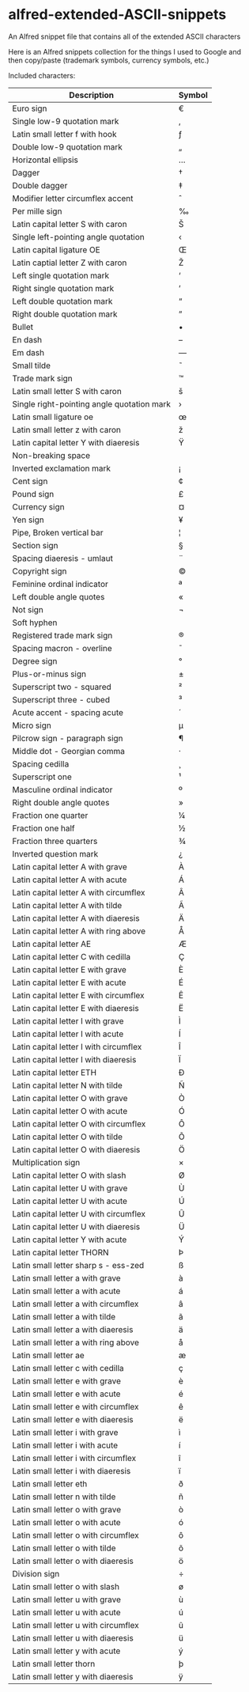 # alfred-extended-ASCII-snippets
An Alfred snippet file that contains all of the extended ASCII characters

Here is an Alfred snippets collection for the things I used to Google and then copy/paste (trademark symbols, currency symbols, etc.)

Included characters:

| Description                                | Symbol |
|--------------------------------------------|--------|
| Euro sign                                  | €      |
| Single low-9 quotation mark                | ‚      |
| Latin small letter f with hook             | ƒ      |
| Double low-9 quotation mark                | „      |
| Horizontal ellipsis                        | …      |
| Dagger                                     | †      |
| Double dagger                              | ‡      |
| Modifier letter circumflex accent          | ˆ      |
| Per mille sign                             | ‰      |
| Latin capital letter S with caron          | Š      |
| Single left-pointing angle quotation       | ‹      |
| Latin capital ligature OE                  | Œ      |
| Latin captial letter Z with caron          | Ž      |
| Left single quotation mark                 | ‘      |
| Right single quotation mark                | ’      |
| Left double quotation mark                 | “      |
| Right double quotation mark                | ”      |
| Bullet                                     | •      |
| En dash                                    | –      |
| Em dash                                    | —      |
| Small tilde                                | ˜      |
| Trade mark sign                            | ™      |
| Latin small letter S with caron            | š      |
| Single right-pointing angle quotation mark | ›      |
| Latin small ligature oe                    | œ      |
| Latin small letter z with caron            | ž      |
| Latin capital letter Y with diaeresis      | Ÿ      |
| Non-breaking space                         |        |
| Inverted exclamation mark                  | ¡      |
| Cent sign                                  | ¢      |
| Pound sign                                 | £      |
| Currency sign                              | ¤      |
| Yen sign                                   | ¥      |
| Pipe, Broken vertical bar                  | ¦      |
| Section sign                               | §      |
| Spacing diaeresis - umlaut                 | ¨      |
| Copyright sign                             | ©      |
| Feminine ordinal indicator                 | ª      |
| Left double angle quotes                   | «      |
| Not sign                                   | ¬      |
| Soft hyphen                                |        |
| Registered trade mark sign                 | ®      |
| Spacing macron - overline                  | ¯      |
| Degree sign                                | °      |
| Plus-or-minus sign                         | ±      |
| Superscript two - squared                  | ²      |
| Superscript three - cubed                  | ³      |
| Acute accent - spacing acute               | ´      |
| Micro sign                                 | µ      |
| Pilcrow sign - paragraph sign              | ¶      |
| Middle dot - Georgian comma                | ·      |
| Spacing cedilla                            | ¸      |
| Superscript one                            | ¹      |
| Masculine ordinal indicator                | º      |
| Right double angle quotes                  | »      |
| Fraction one quarter                       | ¼      |
| Fraction one half                          | ½      |
| Fraction three quarters                    | ¾      |
| Inverted question mark                     | ¿      |
| Latin capital letter A with grave          | À      |
| Latin capital letter A with acute          | Á      |
| Latin capital letter A with circumflex     | Â      |
| Latin capital letter A with tilde          | Ã      |
| Latin capital letter A with diaeresis      | Ä      |
| Latin capital letter A with ring above     | Å      |
| Latin capital letter AE                    | Æ      |
| Latin capital letter C with cedilla        | Ç      |
| Latin capital letter E with grave          | È      |
| Latin capital letter E with acute          | É      |
| Latin capital letter E with circumflex     | Ê      |
| Latin capital letter E with diaeresis      | Ë      |
| Latin capital letter I with grave          | Ì      |
| Latin capital letter I with acute          | Í      |
| Latin capital letter I with circumflex     | Î      |
| Latin capital letter I with diaeresis      | Ï      |
| Latin capital letter ETH                   | Ð      |
| Latin capital letter N with tilde          | Ñ      |
| Latin capital letter O with grave          | Ò      |
| Latin capital letter O with acute          | Ó      |
| Latin capital letter O with circumflex     | Ô      |
| Latin capital letter O with tilde          | Õ      |
| Latin capital letter O with diaeresis      | Ö      |
| Multiplication sign                        | ×      |
| Latin capital letter O with slash          | Ø      |
| Latin capital letter U with grave          | Ù      |
| Latin capital letter U with acute          | Ú      |
| Latin capital letter U with circumflex     | Û      |
| Latin capital letter U with diaeresis      | Ü      |
| Latin capital letter Y with acute          | Ý      |
| Latin capital letter THORN                 | Þ      |
| Latin small letter sharp s - ess-zed       | ß      |
| Latin small letter a with grave            | à      |
| Latin small letter a with acute            | á      |
| Latin small letter a with circumflex       | â      |
| Latin small letter a with tilde            | ã      |
| Latin small letter a with diaeresis        | ä      |
| Latin small letter a with ring above       | å      |
| Latin small letter ae                      | æ      |
| Latin small letter c with cedilla          | ç      |
| Latin small letter e with grave            | è      |
| Latin small letter e with acute            | é      |
| Latin small letter e with circumflex       | ê      |
| Latin small letter e with diaeresis        | ë      |
| Latin small letter i with grave            | ì      |
| Latin small letter i with acute            | í      |
| Latin small letter i with circumflex       | î      |
| Latin small letter i with diaeresis        | ï      |
| Latin small letter eth                     | ð      |
| Latin small letter n with tilde            | ñ      |
| Latin small letter o with grave            | ò      |
| Latin small letter o with acute            | ó      |
| Latin small letter o with circumflex       | ô      |
| Latin small letter o with tilde            | õ      |
| Latin small letter o with diaeresis        | ö      |
| Division sign                              | ÷      |
| Latin small letter o with slash            | ø      |
| Latin small letter u with grave            | ù      |
| Latin small letter u with acute            | ú      |
| Latin small letter u with circumflex       | û      |
| Latin small letter u with diaeresis        | ü      |
| Latin small letter y with acute            | ý      |
| Latin small letter thorn                   | þ      |
| Latin small letter y with diaeresis        | ÿ      |
